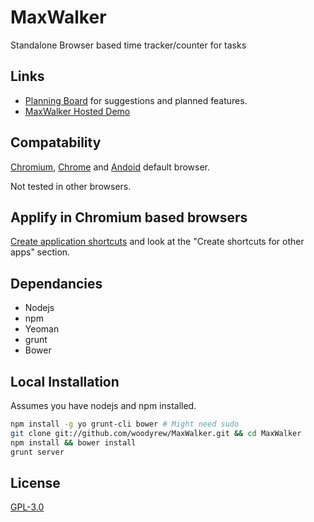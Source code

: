 MaxWalker
=========

Standalone Browser based time tracker/counter for tasks


Links
-----
* [Planning Board](https://trello.com/board/maxwalker/511d07684e9a305d6a001479) for suggestions and planned features.
* [MaxWalker Hosted Demo](http://woodyrew.github.com/MaxWalker)


Compatability
-------------
[Chromium](http://www.chromium.org/Home), [Chrome](https://www.google.com/chrome) and [Andoid](http://www.android.com/) default browser.

Not tested in other browsers.


Applify in Chromium based browsers
----------------------------------
[Create application shortcuts](http://support.google.com/chrome/bin/answer.py?hl=en&answer=95710) and look at the "Create shortcuts for other apps" section.


Dependancies
------------
* Nodejs
* npm
* Yeoman
* grunt
* Bower


Local Installation
------------
Assumes you have nodejs and npm installed.
```bash
npm install -g yo grunt-cli bower # Might need sudo
git clone git://github.com/woodyrew/MaxWalker.git && cd MaxWalker
npm install && bower install
grunt server
```


License
-------
[GPL-3.0](http://opensource.org/licenses/GPL-3.0)
